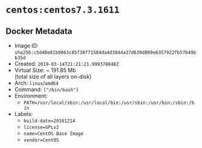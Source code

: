 # `centos:centos7.3.1611`

## Docker Metadata

- Image ID: `sha256:c5d48e81b9863c85f38f71584da4d3844a37d639d809e6357922fb57b49bb35d`
- Created: `2019-03-14T21:21:21.999378848Z`
- Virtual Size: ~ 191.85 Mb  
  (total size of all layers on-disk)
- Arch: `linux`/`amd64`
- Command: `["/bin/bash"]`
- Environment:
  - `PATH=/usr/local/sbin:/usr/local/bin:/usr/sbin:/usr/bin:/sbin:/bin`
- Labels:
  - `build-date=20161214`
  - `license=GPLv2`
  - `name=CentOS Base Image`
  - `vendor=CentOS`
